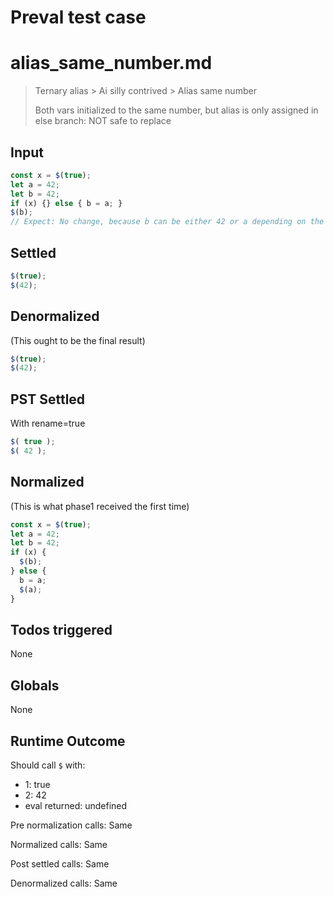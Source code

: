 # Preval test case

# alias_same_number.md

> Ternary alias > Ai silly contrived > Alias same number
>
> Both vars initialized to the same number, but alias is only assigned in else branch: NOT safe to replace

## Input

`````js filename=intro
const x = $(true);
let a = 42;
let b = 42;
if (x) {} else { b = a; }
$(b);
// Expect: No change, because b can be either 42 or a depending on the branch; aliasing is only safe if b = a in all branches.
`````


## Settled


`````js filename=intro
$(true);
$(42);
`````


## Denormalized
(This ought to be the final result)

`````js filename=intro
$(true);
$(42);
`````


## PST Settled
With rename=true

`````js filename=intro
$( true );
$( 42 );
`````


## Normalized
(This is what phase1 received the first time)

`````js filename=intro
const x = $(true);
let a = 42;
let b = 42;
if (x) {
  $(b);
} else {
  b = a;
  $(a);
}
`````


## Todos triggered


None


## Globals


None


## Runtime Outcome


Should call `$` with:
 - 1: true
 - 2: 42
 - eval returned: undefined

Pre normalization calls: Same

Normalized calls: Same

Post settled calls: Same

Denormalized calls: Same
